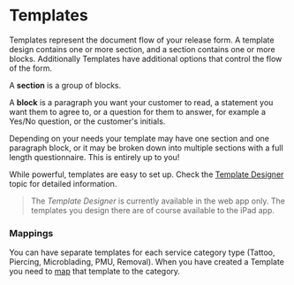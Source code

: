 # Templates

Templates represent the document flow of your release form. A template design contains one or more section, and a section contains one or more blocks. Additionally Templates have additional options that control the flow of the form.

A **section** is a group of blocks.

A **block** is a paragraph you want your customer to read, a statement you want them to agree to, or a question for them to answer, for example a Yes/No question, or the customer's initials.

Depending on your needs your template may have one section and one paragraph block, or it may be broken down into multiple sections with a full length questionnaire. This is entirely up to you!

While powerful, templates are easy to set up. Check the [Template Designer](../settings/templates/designer.md) topic for detailed information.

> The _Template Designer_ is currently available in the web app only. The templates you design there are of course available to the iPad app.

### Mappings

You can have separate templates for each service category type (Tattoo, Piercing, Microblading, PMU, Removal). When you have created a Template you need to [map](../settings/templates/mappings.md) that template to the category.